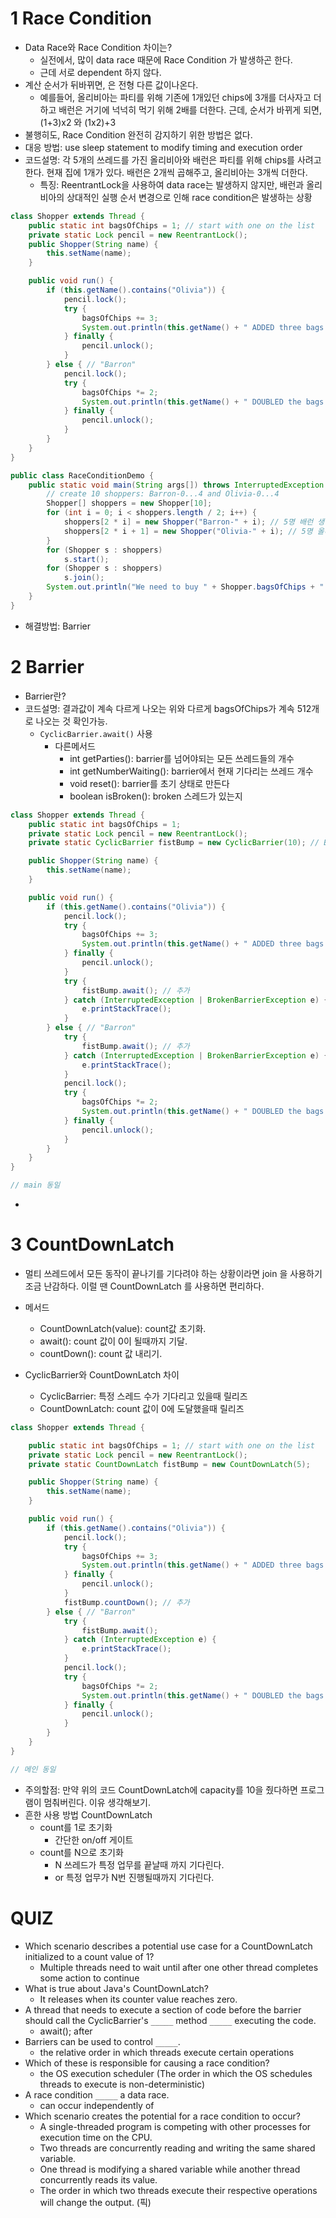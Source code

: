 

# 1 Race Condition

- Data Race와 Race Condition 차이는?
  - 실전에서, 많이 data race 때문에 Race Condition 가 발생하곤 한다.
  - 근데 서로 dependent 하지 않다. 
- 계산 순서가 뒤바뀌면, 은 전형 다른 값이나온다. 
  - 예를들어, 올리비아는 파티를 위해 기존에 1개있던 chips에 3개를 더사자고 더하고 배런은 거기에 넉넉히 먹기 위해 2배를 더한다. 근데, 순서가 바뀌게 되면, (1+3)x2 와 (1x2)+3
- 불행히도, Race Condition 완전히 감지하기 위한 방법은 없다.
- 대응 방법: use sleep statement to modify timing and execution order 
- 코드설명: 각 5개의 쓰레드를 가진 올리비아와 배런은 파티를 위해 chips를 사려고 한다. 현재 집에 1개가 있다. 배런은 2개씩 곱해주고, 올리비아는 3개씩 더한다. 
  - 특징: ReentrantLock을 사용하여 data race는 발생하지 않지만, 배런과 올리비아의 상대적인 실행 순서 변경으로 인해 race condition은 발생하는 상황

```java
class Shopper extends Thread {
    public static int bagsOfChips = 1; // start with one on the list
    private static Lock pencil = new ReentrantLock();
    public Shopper(String name) {
        this.setName(name);
    }

    public void run() {
        if (this.getName().contains("Olivia")) {
            pencil.lock();
            try {
                bagsOfChips += 3;
                System.out.println(this.getName() + " ADDED three bags of chips.");
            } finally {
                pencil.unlock();
            }
        } else { // "Barron"
            pencil.lock();
            try {
                bagsOfChips *= 2;
                System.out.println(this.getName() + " DOUBLED the bags of chips.");
            } finally {
                pencil.unlock();
            }
        }
    }
}

public class RaceConditionDemo {
    public static void main(String args[]) throws InterruptedException {
        // create 10 shoppers: Barron-0...4 and Olivia-0...4
        Shopper[] shoppers = new Shopper[10];
        for (int i = 0; i < shoppers.length / 2; i++) {
            shoppers[2 * i] = new Shopper("Barron-" + i); // 5명 배런 생성
            shoppers[2 * i + 1] = new Shopper("Olivia-" + i); // 5명 올리비아 생성
        }
        for (Shopper s : shoppers)
            s.start();
        for (Shopper s : shoppers)
            s.join();
        System.out.println("We need to buy " + Shopper.bagsOfChips + " bags of chips.");
    }
}
```

- 해결방법: Barrier

# 2 Barrier

- Barrier란?
- 코드설명: 결과값이 계속 다르게 나오는 위와 다르게 bagsOfChips가 계속 512개로 나오는 것 확인가능. 
  - `CyclicBarrier.await()` 사용
    - 다른메서드
      - int getParties(): barrier를 넘어야되는 모든 쓰레드들의 개수
      - int getNumberWaiting(): barrier에서 현재 기다리는 쓰레드 개수
      - void reset(): barrier를 초기 상태로 만든다
      - boolean isBroken(): broken 스레드가 있는지

```java
class Shopper extends Thread {
    public static int bagsOfChips = 1; 
    private static Lock pencil = new ReentrantLock();
    private static CyclicBarrier fistBump = new CyclicBarrier(10); // Barrier 추가 

    public Shopper(String name) {
        this.setName(name);
    }

    public void run() {
        if (this.getName().contains("Olivia")) {
            pencil.lock();
            try {
                bagsOfChips += 3;
                System.out.println(this.getName() + " ADDED three bags of chips.");
            } finally {
                pencil.unlock();
            }
            try {
                fistBump.await(); // 추가
            } catch (InterruptedException | BrokenBarrierException e) {
                e.printStackTrace();
            }
        } else { // "Barron"
            try {
                fistBump.await(); // 추가
            } catch (InterruptedException | BrokenBarrierException e) {
                e.printStackTrace();
            }
            pencil.lock();
            try {
                bagsOfChips *= 2;
                System.out.println(this.getName() + " DOUBLED the bags of chips.");
            } finally {
                pencil.unlock();
            }
        }
    }
}

// main 동일 
```

- 

# 3 CountDownLatch

- 멀티 쓰레드에서 모든 동작이 끝나기를 기다려야 하는 상황이라면 join 을 사용하기 조금 난감하다. 이럴 땐 CountDownLatch 를 사용하면 편리하다.


- 메서드
  - CountDownLatch(value): count값 초기화.
  - await(): count 값이 0이 될때까지 기달.
  - countDown(): count 값 내리기.
- CyclicBarrier와 CountDownLatch 차이
  - CyclicBarrier: 특정 스레드 수가 기다리고 있을때 릴리즈
  - CountDownLatch: count 값이 0에 도달했을때 릴리즈

```java
class Shopper extends Thread {

    public static int bagsOfChips = 1; // start with one on the list
    private static Lock pencil = new ReentrantLock();
    private static CountDownLatch fistBump = new CountDownLatch(5);

    public Shopper(String name) {
        this.setName(name);
    }

    public void run() {
        if (this.getName().contains("Olivia")) {
            pencil.lock();
            try {
                bagsOfChips += 3;
                System.out.println(this.getName() + " ADDED three bags of chips.");
            } finally {
                pencil.unlock();
            }
            fistBump.countDown(); // 추가
        } else { // "Barron"
            try {
                fistBump.await();
            } catch (InterruptedException e) {
                e.printStackTrace();
            }
            pencil.lock();
            try {
                bagsOfChips *= 2;
                System.out.println(this.getName() + " DOUBLED the bags of chips.");
            } finally {
                pencil.unlock();
            }
        }
    }
}

// 메인 동일
```

- 주의할점: 만약 위의 코드 CountDownLatch에 capacity를 10을 줬다하면 프로그램이 멈춰버린다. 이유 생각해보기.
- 흔한 사용 방법  CountDownLatch 
  - count를 1로 초기화
    - 간단한 on/off 게이트
  - count를 N으로 초기화
    - N 쓰레드가 특정 업무를 끝날때 까지 기다린다.
    - or 특정 업무가 N번 진행될때까지 기다린다. 

# QUIZ

- Which scenario describes a potential use case for a CountDownLatch initialized to a count value of 1?
  - Multiple threads need to wait until after one other thread completes some action to continue
- What is true about Java's CountDownLatch?
  - It releases when its counter value reaches zero.
- A thread that needs to execute a section of code before the barrier should call the CyclicBarrier's `_____` method `_____` executing the code. 
  - await(); after
- Barriers can be used to control `_____`.
  - the relative order in which threads execute certain operations
- Which of these is responsible for causing a race condition?
  - the OS execution scheduler (The order in which the OS schedules threads to execute is non-deterministic)
- A race condition `_____` a data race.
  - can occur independently of
- Which scenario creates the potential for a race condition to occur?
  - A single-threaded program is competing with other processes for execution time on the CPU.
  - Two threads are concurrently reading and writing the same shared variable.
  - One thread is modifying a shared variable while another thread concurrently reads its value.
  - The order in which two threads execute their respective operations will change the output. (픽)


